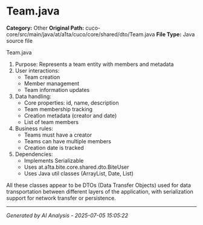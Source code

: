 # Team.java

**Category:** Other
**Original Path:** cuco-core/src/main/java/at/a1ta/cuco/core/shared/dto/Team.java
**File Type:** Java source file

Team.java
1. Purpose: Represents a team entity with members and metadata
2. User interactions:
   - Team creation
   - Member management
   - Team information updates
3. Data handling:
   - Core properties: id, name, description
   - Team membership tracking
   - Creation metadata (creator and date)
   - List of team members
4. Business rules:
   - Teams must have a creator
   - Teams can have multiple members
   - Creation date is tracked
5. Dependencies:
   - Implements Serializable
   - Uses at.a1ta.bite.core.shared.dto.BiteUser
   - Uses Java util classes (ArrayList, Date, List)

All these classes appear to be DTOs (Data Transfer Objects) used for data transportation between different layers of the application, with serialization support for network transfer or persistence.

---
*Generated by AI Analysis - 2025-07-05 15:05:22*
